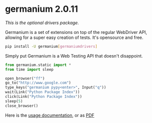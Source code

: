 germanium 2.0.11
================

_This is the optional drivers package._

Germanium is a set of extensions on top of the regular WebDriver API, allowing
for a super easy creation of tests. It's opensource and free.

```sh
pip install -U germanium[germaniumdrivers]
```

Simply put Germanium is a Web Testing API that doesn't disappoint.

```python
from germanium.static import *
from time import sleep

open_browser("ff")
go_to("http://www.google.com")
type_keys("germanium pypy<enter>", Input("q"))
wait(Link("Python Package Index"))
click(Link("Python Package Index"))
sleep(5)
close_browser()
```

Here is the [usage documentation](http://germaniumhq.com/documentation/), or as [PDF](http://germaniumhq.com/documentation/germanium-usage.pdf)


